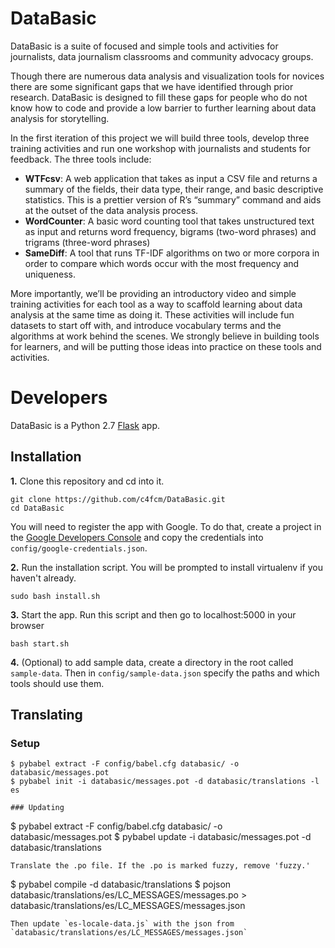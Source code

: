 # DataBasic

DataBasic is a suite of focused and simple tools and activities for journalists, data journalism classrooms and community advocacy groups.

Though there are numerous data analysis and visualization tools for novices there are some significant gaps that we have identified through prior research. DataBasic is designed to fill these gaps for people who do not know how to code and provide a low barrier to further learning about data analysis for storytelling.

In the first iteration of this project we will build three tools, develop three training activities and run one workshop with journalists and students for feedback. The three tools include:

* **WTFcsv**: A web application that takes as input a CSV file and returns a summary of the fields, their data type, their range, and basic descriptive statistics. This is a prettier version of R’s “summary” command and aids at the outset of the data analysis process.
* **WordCounter**: A basic word counting tool that takes unstructured text as input and returns word frequency, bigrams (two-word phrases) and trigrams (three-word phrases)
* **SameDiff**: A tool that runs TF-IDF algorithms on two or more corpora in order to compare which words occur with the most frequency and uniqueness.

More importantly, we’ll be providing an introductory video and simple training activities for each tool as a way to scaffold learning about data analysis at the same time as doing it. These activities will include fun datasets to start off with, and introduce vocabulary terms and the algorithms at work behind the scenes.  We strongly believe in building tools for learners, and will be putting those ideas into practice on these tools and activities.

# Developers

DataBasic is a Python 2.7 [Flask](https://github.com/mitsuhiko/flask) app.

## Installation

**1.** Clone this repository and cd into it.
```
git clone https://github.com/c4fcm/DataBasic.git
cd DataBasic
```

You will need to register the app with Google. To do that, create a project in the [Google Developers Console](https://console.developers.google.com/project/_/apiui/credential) and copy the credentials into `config/google-credentials.json`.

**2.** Run the installation script. You will be prompted to install virtualenv if you haven't already.
```
sudo bash install.sh
```

**3.** Start the app. Run this script and then go to localhost:5000 in your browser
```
bash start.sh
```

**4.** (Optional) to add sample data, create a directory in the root called `sample-data`. Then in `config/sample-data.json` specify the paths and which tools should use them.

## Translating
### Setup
```
$ pybabel extract -F config/babel.cfg databasic/ -o databasic/messages.pot
$ pybabel init -i databasic/messages.pot -d databasic/translations -l es

### Updating
```
$ pybabel extract -F config/babel.cfg databasic/ -o databasic/messages.pot
$ pybabel update -i databasic/messages.pot -d databasic/translations
```
Translate the .po file. If the .po is marked fuzzy, remove 'fuzzy.'
```
$ pybabel compile -d databasic/translations
$ pojson databasic/translations/es/LC_MESSAGES/messages.po > databasic/translations/es/LC_MESSAGES/messages.json
```
Then update `es-locale-data.js` with the json from `databasic/translations/es/LC_MESSAGES/messages.json`